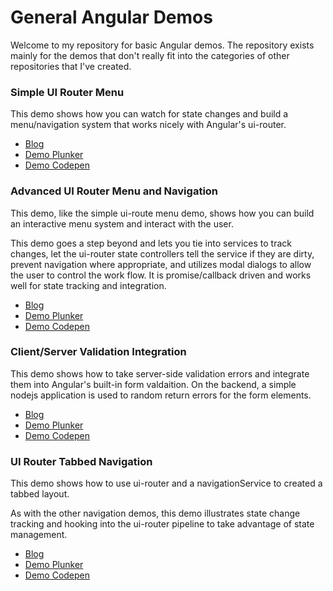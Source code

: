 # General Angular Demos

Welcome to my repository for basic Angular demos.  The repository exists mainly
for the demos that don't really fit into the categories of other repositories that I've created.

### Simple UI Router Menu

This demo shows how you can watch for state changes and build a menu/navigation system that
works nicely with Angular's ui-router.

  - [Blog](https://long2know.com/2015/03/simple-menu-with-ui-router-states/)
  - [Demo Plunker](http://plnkr.co/edit/y6cdVQ?p=preview)
  - [Demo Codepen](http://codepen.io/long2know/pen/ZGZQWj)
  
### Advanced UI Router Menu and Navigation

This demo, like the simple ui-route menu demo, shows how you can build an interactive
menu system and interact with the user.

This demo goes a step beyond and lets you tie into services to track changes,
let the ui-router state controllers tell the service if they are dirty, prevent
navigation where appropriate, and utilizes modal dialogs to allow the user to
control the work flow.  It is promise/callback driven and works well for state
tracking and integration.

  - [Blog](https://long2know.com/2015/03/advanced-angular-navigation/)
  - [Demo Plunker](http://plnkr.co/edit/gZxD3P?p=preview)
  - [Demo Codepen](http://codepen.io/long2know/pen/vOMLXN)

### Client/Server Validation Integration

This demo shows how to take server-side validation errors and integrate them into
Angular's built-in form valdaition.  On the backend, a simple nodejs application
is used to random return errors for the form elements.

  - [Blog](https://long2know.com/2015/12/integrating-client-and-server-side-validation-part-2/)
  - [Demo Plunker](http://plnkr.co/edit/wHvDG2?p=preview)
  - [Demo Codepen](http://codepen.io/long2know/pen/adNWjY)
  
### UI Router Tabbed Navigation

This demo shows how to use ui-router and a navigationService to created a tabbed layout.

As with the other navigation demos, this demo illustrates state change tracking and hooking
into the ui-router pipeline to take advantage of state management.

  - [Blog](https://long2know.com/2016/01/angular-tabbed-navigation/)
  - [Demo Plunker](http://plnkr.co/edit/w5xdJP?p=preview)
  - [Demo Codepen](http://codepen.io/long2know/pen/gPXeVL)